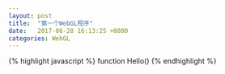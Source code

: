 ```yaml
---
layout: post
title:  "第一个WebGL程序"
date:   2017-06-28 16:13:25 +0800
categories: WebGL
---
```


{% highlight javascript %}
function Hello()
{% endhighlight %}

